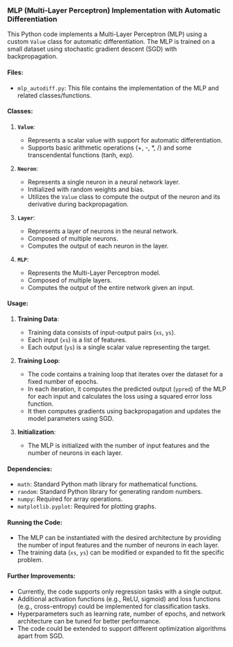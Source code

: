### MLP (Multi-Layer Perceptron) Implementation with Automatic Differentiation

This Python code implements a Multi-Layer Perceptron (MLP) using a custom `Value` class for automatic differentiation. The MLP is trained on a small dataset using stochastic gradient descent (SGD) with backpropagation.

#### Files:

- `mlp_autodiff.py`: This file contains the implementation of the MLP and related classes/functions.
  
#### Classes:

1. **`Value`**: 
   - Represents a scalar value with support for automatic differentiation.
   - Supports basic arithmetic operations (+, -, *, /) and some transcendental functions (tanh, exp).
   
2. **`Neuron`**: 
   - Represents a single neuron in a neural network layer.
   - Initialized with random weights and bias.
   - Utilizes the `Value` class to compute the output of the neuron and its derivative during backpropagation.

3. **`Layer`**: 
   - Represents a layer of neurons in the neural network.
   - Composed of multiple neurons.
   - Computes the output of each neuron in the layer.

4. **`MLP`**: 
   - Represents the Multi-Layer Perceptron model.
   - Composed of multiple layers.
   - Computes the output of the entire network given an input.
   
#### Usage:

1. **Training Data**:
   - Training data consists of input-output pairs (`xs`, `ys`).
   - Each input (`xs`) is a list of features.
   - Each output (`ys`) is a single scalar value representing the target.

2. **Training Loop**:
   - The code contains a training loop that iterates over the dataset for a fixed number of epochs.
   - In each iteration, it computes the predicted output (`ypred`) of the MLP for each input and calculates the loss using a squared error loss function.
   - It then computes gradients using backpropagation and updates the model parameters using SGD.

3. **Initialization**:
   - The MLP is initialized with the number of input features and the number of neurons in each layer.

#### Dependencies:

- `math`: Standard Python math library for mathematical functions.
- `random`: Standard Python library for generating random numbers.
- `numpy`: Required for array operations.
- `matplotlib.pyplot`: Required for plotting graphs.

#### Running the Code:

- The MLP can be instantiated with the desired architecture by providing the number of input features and the number of neurons in each layer.
- The training data (`xs`, `ys`) can be modified or expanded to fit the specific problem.

#### Further Improvements:

- Currently, the code supports only regression tasks with a single output.
- Additional activation functions (e.g., ReLU, sigmoid) and loss functions (e.g., cross-entropy) could be implemented for classification tasks.
- Hyperparameters such as learning rate, number of epochs, and network architecture can be tuned for better performance.
- The code could be extended to support different optimization algorithms apart from SGD.
